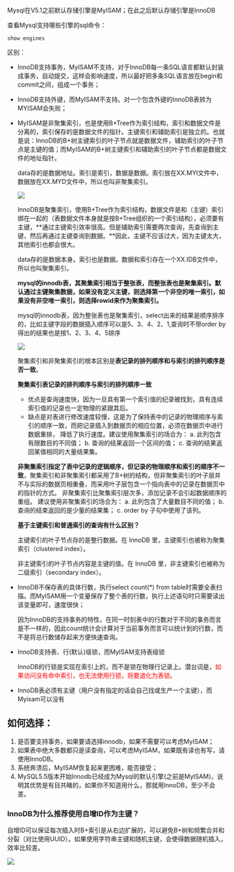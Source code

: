Mysql在V5.1之前默认存储引擎是MyISAM；在此之后默认存储引擎是InnoDB

查看Mysql支持哪些引擎的sql命令：

`show engines`

区别：

* InnoDB支持事务，MyISAM不支持，对于InnoDB每一条SQL语言都默认封装成事务，自动提交，这样会影响速度，所以最好把多条SQL语言放在begin和commit之间，组成一个事务；

* InnoDB支持外键，而MyISAM不支持。对一个包含外键的InnoDB表转为MYISAM会失败；

* MyISAM是非聚集索引，也是使用B+Tree作为索引结构，索引和数据文件是分离的，索引保存的是数据文件的指针。主键索引和辅助索引是独立的。也就是说：InnoDB的B+树主键索引的叶子节点就是数据文件，辅助索引的叶子节点是主键的值；而MyISAM的B+树主键索引和辅助索引的叶子节点都是数据文件的地址指针。

  data存的是数据地址。索引是索引，数据是数据。索引放在XX.MYI文件中，数据放在XX.MYD文件中，所以也叫非聚集索引。

  ![](D:\Work\TyporaNotes\note\面试题\pict\非聚集索引.png)

  InnoDB是聚集索引，使用B+Tree作为索引结构，数据文件是和（主键）索引绑在一起的（表数据文件本身就是按B+Tree组织的一个索引结构），必须要有主键，**通过主键索引效率很高。但是辅助索引需要两次查询，先查询到主键，然后再通过主键查询到数据。**因此，主键不应该过大，因为主键太大，其他索引也都会很大。

   data存的是数据本身。索引也是数据。数据和索引存在一个XX.IDB文件中，所以也叫聚集索引。

  **mysql的innodb表，其聚集索引相当于整张表，而整张表也是聚集索引。默认通过主键聚集数据，如果没有定义主键，则选择第一个非空的唯一索引，如果没有非空唯一索引，则选择rowid来作为聚集索引。**

  mysql的innodb表，因为整张表也是聚集索引，select出来的结果是顺序排序的，比如主键字段的数据插入顺序可以是5、3、4、2、1,查询时不带order by得出的结果也是按1、2、3、4、5排序

  ![](D:\Work\TyporaNotes\note\面试题\pict\聚集索引.png)

  聚集索引和非聚集索引的根本区别是**表记录的排列顺序和与索引的排列顺序是否一致**。

  **聚集索引表记录的排列顺序与索引的排列顺序一致**

  - 优点是查询速度快，因为一旦具有第一个索引值的纪录被找到，具有连续索引值的记录也一定物理的紧跟其后。
  - 缺点是对表进行修改速度较慢，这是为了保持表中的记录的物理顺序与索引的顺序一致，而把记录插入到数据页的相应位置，必须在数据页中进行数据重排， 降低了执行速度。建议使用聚集索引的场合为：
     a. 此列包含有限数目的不同值；
     b. 查询的结果返回一个区间的值；
     c. 查询的结果返回某值相同的大量结果集。

  **非聚集索引指定了表中记录的逻辑顺序，但记录的物理顺序和索引的顺序不一致**，聚集索引和非聚集索引都采用了B+树的结构，但非聚集索引的叶子层并不与实际的数据页相重叠，而采用叶子层包含一个指向表中的记录在数据页中的指针的方式。
   非聚集索引比聚集索引层次多，添加记录不会引起数据顺序的重组。
   建议使用非聚集索引的场合为：
   a. 此列包含了大量数目不同的值；
   b. 查询的结束返回的是少量的结果集；
   c. order by 子句中使用了该列。

  **基于主键索引和普通索引的查询有什么区别？**

  主键索引的叶子节点存的是整行数据。在 InnoDB 里，主键索引也被称为聚集索引（clustered index）。

  非主键索引的叶子节点内容是主键的值。在 InnoDB 里，非主键索引也被称为二级索引（secondary index）。

* InnoDB不保存表的具体行数，执行select count(\*) from table时需要全表扫描。而MyISAM用一个变量保存了整个表的行数，执行上述语句时只需要读出该变量即可，速度很快；

  因为InnoDB的支持事务的特性，在同一时刻表中的行数对于不同的事务而言是不一样的，因此count统计会计算对于当前事务而言可以统计到的行数，而不是将总行数储存起来方便快速查询。

* InnoDB支持表、行(默认)级锁，而MyISAM支持表级锁

   InnoDB的行锁是实现在索引上的，而不是锁在物理行记录上。潜台词是，<font color=red>如果访问没有命中索引，也无法使用行锁，将要退化为表锁。</font>

* InnoDB表必须有主键（用户没有指定的话会自己找或生产一个主键），而Myisam可以没有

## 如何选择：

1. 是否要支持事务，如果要请选择innodb，如果不需要可以考虑MyISAM；
2. 如果表中绝大多数都只是读查询，可以考虑MyISAM，如果既有读也有写，请使用InnoDB。
3. 系统奔溃后，MyISAM恢复起来更困难，能否接受；
4. MySQL5.5版本开始Innodb已经成为Mysql的默认引擎(之前是MyISAM)，说明其优势是有目共睹的，如果你不知道用什么，那就用InnoDB，至少不会差。



### InnoDB为什么推荐使用自增ID作为主键？

自增ID可以保证每次插入时B+索引是从右边扩展的，可以避免B+树和频繁合并和分裂（对比使用UUID）。如果使用字符串主键和随机主键，会使得数据随机插入，效率比较差。

![](D:\Work\TyporaNotes\note\面试题\pict\三阶B+树.jpg)